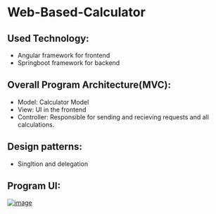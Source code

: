 # Web-Based-Calculator
## Used Technology:
* Angular framework for frontend
* Springboot framework for backend
## Overall Program Architecture(MVC):
- Model: Calculator Model
- View: UI in the frontend
- Controller: Responsible for sending and recieving requests and all calculations.
## Design patterns:
- Singltion and delegation
## Program UI:
[![image](https://www.linkpicture.com/q/UI_1.png)](https://www.linkpicture.com/view.php?img=LPic63ee46f93afdc1499360159)
